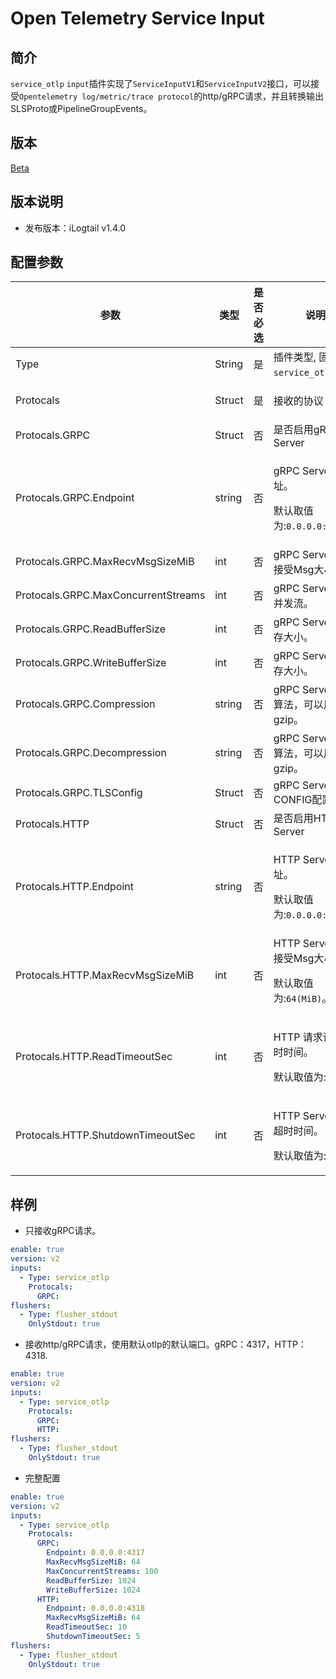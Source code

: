 # Open Telemetry Service Input

## 简介

`service_otlp` `input`插件实现了`ServiceInputV1`和`ServiceInputV2`接口，可以接受`Opentelemetry log/metric/trace protocol`的http/gRPC请求，并且转换输出SLSProto或PipelineGroupEvents。

## 版本

[Beta](../../stability-level.md)

## 版本说明

* 发布版本：iLogtail v1.4.0

## 配置参数

| 参数               | 类型      | 是否必选 | 说明                                       |
|-------------------|----------|-------|------------------------------------------|
| Type              | String   | 是    | 插件类型, 固定为`service_otlp`。                        |
| Protocals           | Struct   | 是    |   <p>接收的协议</p>                       |
| Protocals.GRPC    | Struct | 否    | 是否启用gRPC Server                                |
| Protocals.GRPC.Endpoint | string   | 否    | <p>gRPC Server 地址。</p><p>默认取值为:`0.0.0.0:4317`。</p>                            |
| Protocals.GRPC.MaxRecvMsgSizeMiB | int   | 否    | gRPC Server 最大接受Msg大小。                           |
| Protocals.GRPC.MaxConcurrentStreams | int   | 否    | gRPC Server 最大并发流。                           |
| Protocals.GRPC.ReadBufferSize       | int   | 否    | gRPC Server读缓存大小。 |
| Protocals.GRPC.WriteBufferSize      | int   | 否    | gRPC Server写缓存大小。               |
| Protocals.GRPC.Compression      | string   | 否    | gRPC Server压缩算法，可以用gzip。               |
| Protocals.GRPC.Decompression      | string   | 否    | gRPC Server解压算法，可以用gzip。               |
| Protocals.GRPC.TLSConfig      | Struct   | 否    | gRPC Server TLS CONFIG配置。               |
| Protocals.HTTP    | Struct | 否    | 是否启用HTTP Server                                |
| Protocals.HTTP.Endpoint | string   | 否    | <p>HTTP Server 地址。</p><p>默认取值为:`0.0.0.0:4318`。</p>                            |
| Protocals.HTTP.MaxRecvMsgSizeMiB | int   | 否    | HTTP Server 最大接受Msg大小。 <p>默认取值为:`64(MiB)`。</p>                          |
| Protocals.HTTP.ReadTimeoutSec | int   | 否    |  <p>HTTP 请求读取超时时间。</p><p>默认取值为:`10s`。</p>                           |
| Protocals.HTTP.ShutdownTimeoutSec       | int   | 否    | <p>HTTP Server关闭超时时间。</p><p>默认取值为:`5s`。</p> |

## 样例

* 只接收gRPC请求。
  
```yaml
enable: true
version: v2
inputs:
  - Type: service_otlp
    Protocals:
      GRPC:     
flushers:
  - Type: flusher_stdout
    OnlyStdout: true  
```

* 接收http/gRPC请求，使用默认otlp的默认端口。gRPC：4317，HTTP：4318.

```yaml
enable: true
version: v2
inputs:
  - Type: service_otlp
    Protocals:
      GRPC:        
      HTTP:        
flushers:
  - Type: flusher_stdout
    OnlyStdout: true  
```

* 完整配置
  
```yaml
enable: true
version: v2
inputs:
  - Type: service_otlp
    Protocals:
      GRPC:        
        Endpoint: 0.0.0.0:4317
        MaxRecvMsgSizeMiB: 64
        MaxConcurrentStreams: 100
        ReadBufferSize: 1024
        WriteBufferSize: 1024
      HTTP:
        Endpoint: 0.0.0.0:4318
        MaxRecvMsgSizeMiB: 64
        ReadTimeoutSec: 10
        ShutdownTimeoutSec: 5
flushers:
  - Type: flusher_stdout
    OnlyStdout: true  
```
